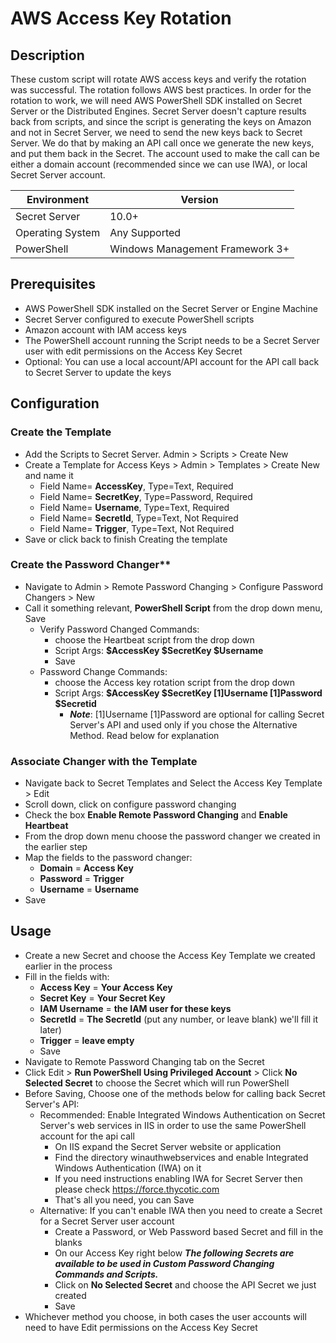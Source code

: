# AWS Access Key Rotation

## Description

These custom script will rotate AWS access keys and verify the rotation was successful. The rotation follows AWS best practices.
In order for the rotation to work, we will need AWS PowerShell SDK installed on Secret Server or the Distributed Engines. Secret Server doesn't capture results back from scripts, and since the script is generating the keys on Amazon and not in Secret Server, we need to send the new keys back to Secret Server. We do that by making an API call once we generate the new keys, and put them back in the Secret. The account used to make the call can be either a domain account (recommended since we can use IWA), or local Secret Server account.

| Environment | Version |
| ------ | ------ |
| Secret Server | 10.0+ |
| Operating System | Any Supported |
| PowerShell | Windows Management Framework 3+ |

## Prerequisites

* AWS PowerShell SDK installed on the Secret Server or Engine Machine
* Secret Server configured to execute PowerShell scripts
* Amazon account with IAM access keys
* The PowerShell account running the Script needs to be a Secret Server user with edit permissions on the Access Key Secret
* Optional: You can use a local account/API account for the API call back to Secret Server to update the keys

## Configuration

### Create the Template

* Add the Scripts to Secret Server. Admin > Scripts > Create New
* Create a Template for Access Keys > Admin > Templates > Create New and name it
  * Field Name= **AccessKey**, Type=Text, Required
  * Field Name= **SecretKey**, Type=Password, Required
  * Field Name= **Username**, Type=Text, Required
  * Field Name= **SecretId**, Type=Text, Not Required
  * Field Name= **Trigger**, Type=Text, Not Required
* Save or click back to finish Creating the template

### Create the Password Changer**

* Navigate to Admin > Remote Password Changing > Configure Password Changers > New
* Call it something relevant, **PowerShell Script** from the drop down menu, Save
  * Verify Password Changed Commands:
    * choose the Heartbeat script from the drop down
    * Script Args: **$AccessKey $SecretKey $Username**
    * Save
  * Password Change Commands:
    * choose the Access key rotation script from the drop down
    * Script Args: **$AccessKey $SecretKey $[1]$Username $[1]$Password $Secretid**
      * ***Note***: $[1]$Username $[1]$Password are optional for calling Secret Server's API and used only if you chose the Alternative Method. Read below for explanation

### Associate Changer with the Template

* Navigate back to Secret Templates and Select the Access Key Template > Edit
* Scroll down, click on configure password changing
* Check the box **Enable Remote Password Changing** and **Enable Heartbeat**
* From the drop down menu choose the password changer we created in the earlier step
* Map the fields to the password changer:
  * **Domain** = **Access Key**
  * **Password** = **Trigger**
  * **Username** = **Username**
* Save

## Usage

* Create a new Secret and choose the Access Key Template we created earlier in the process
* Fill in the fields with:
  * **Access Key** = **Your Access Key**
  * **Secret Key** = **Your Secret Key**
  * **IAM Username** = **the IAM user for these keys**
  * **SecretId** = **The SecretId** (put any number, or leave blank) we'll fill it later)
  * **Trigger** = **leave empty**
  * Save
* Navigate to Remote Password Changing tab on the Secret
* Click Edit > **Run PowerShell Using Privileged Account** > Click **No Selected Secret** to choose the Secret which will run PowerShell
* Before Saving, Choose one of the methods below for calling back Secret Server's API:
  * Recommended: Enable Integrated Windows Authentication on Secret Server's web services in IIS in order to use the same PowerShell account for the api call
    * On IIS expand the Secret Server website or application
    * Find the directory winauthwebservices and enable Integrated Windows Authentication (IWA) on it
    * If you need instructions enabling IWA for Secret Server then please check <https://force.thycotic.com>
    * That's all you need, you can Save
  * Alternative: If you can't enable IWA then you need to create a Secret for a Secret Server user account
    * Create a Password, or Web Password based Secret and fill in the blanks
    * On our Access Key right below ***The following Secrets are available to be used in Custom Password Changing Commands and Scripts.***
    * Click on **No Selected Secret**  and choose the API Secret we just created
    * Save
* Whichever method you choose, in both cases the user accounts will need to have Edit permissions on the Access Key Secret